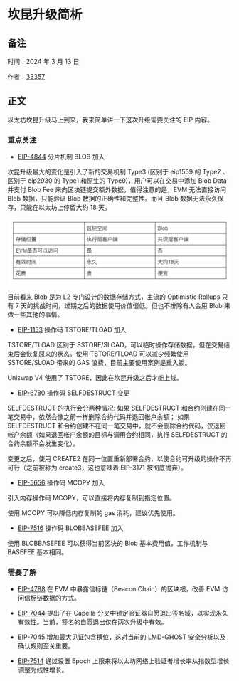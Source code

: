 # 坎昆升级简析

## 备注

时间：2024 年 3 月 13 日

作者：[33357](https://github.com/33357)

## 正文

以太坊坎昆升级马上到来，我来简单讲一下这次升级需要关注的 EIP 内容。

### 重点关注

- [EIP-4844](https://eips.ethereum.org/EIPS/eip-4844) 分片机制 BLOB 加入

坎昆升级最大的变化是引入了新的交易机制 Type3 (区别于 eip1559 的 Type2 、区别于 eip2930 的 Type1 和原生的 Type0)，用户可以在交易中添加 Blob Data 并支付 Blob Fee 来向区块链提交额外数据。值得注意的是，EVM 无法直接访问 Blob 数据，只能验证 Blob 数据的正确性和完整性。而且 Blob 数据无法永久保存，只能在以太坊上停留大约 18 天。

![dencun](./dencun1.jpg)

目前看来 Blob 是为 L2 专门设计的数据存储方式，主流的 Optimistic Rollups 只有 7 天的挑战时间，过期之后的数据使用价值很低。但也不排除有人会用 Blob 来做一些其他的事情。

- [EIP-1153](https://eips.ethereum.org/EIPS/eip-1153) 操作码 TSTORE/TLOAD 加入

TSTORE/TLOAD 区别于 SSTORE/SLOAD，可以临时操作存储数据，但在交易结束后会恢复原来的状态。使用 TSTORE/TLOAD 可以减少频繁使用 SSTORE/SLOAD 带来的 GAS 浪费，目前主要使用案例是重入锁。

Uniswap V4 使用了 TSTORE，因此在坎昆升级之后才能上线。

- [EIP-6780](https://eips.ethereum.org/EIPS/eip-6780) 操作码 SELFDESTRUCT 变更

SELFDESTRUCT 的执行会分两种情况: 如果 SELFDESTRUCT 和合约创建在同一笔交易中，依然会像之前一样删除合约代码并退回帐户余额； 如果 SELFDESTRUCT 和合约创建不在同一笔交易中，就不会删除合约代码，仅退回帐户余额（如果退回帐户余额的目标与调用合约相同，执行 SELFDESTRUCT 的合约余额不会发生变化）。

变更之后，使用 CREATE2 在同一位置重新部署合约，以使合约可升级的操作不再可行（之前被称为 create3，这也意味着 EIP-3171 被彻底抛弃）。

- [EIP-5656](https://eips.ethereum.org/EIPS/eip-5656) 操作码 MCOPY 加入

引入内存操作码 MCOPY，可以直接将内存复制到指定位置。

使用 MCOPY 可以降低内存复制的 gas 消耗，建议优先使用。

- [EIP-7516](https://eips.ethereum.org/EIPS/eip-7516) 操作码 BLOBBASEFEE 加入

使用 BLOBBASEFEE 可以获得当前区块的 Blob 基本费用值，工作机制与 BASEFEE 基本相同。

### 需要了解

- [EIP-4788](https://eips.ethereum.org/EIPS/eip-4788) 在 EVM 中暴露信标链（Beacon Chain）的区块根，改善 EVM 访问信标链数据的方式。

- [EIP-7044](https://eips.ethereum.org/EIPS/eip-7044) 提出了在 Capella 分叉中锁定验证器自愿退出签名域，以实现永久有效性。当前，签名的自愿退出仅在两次升级中有效。

- [EIP-7045](https://eips.ethereum.org/EIPS/eip-7045) 增加最大见证包含槽位，这对当前的 LMD-GHOST 安全分析以及确认规则至关重要。

- [EIP-7514](https://eips.ethereum.org/EIPS/eip-7514) 通过设置 Epoch 上限来将以太坊网络上验证者增长率从指数型增长调整为线性增长。
